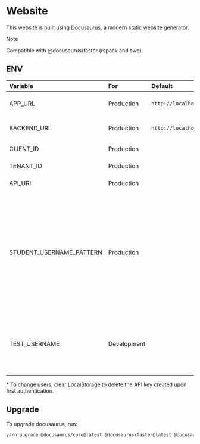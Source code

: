 # Website

This website is built using [Docusaurus](https://docusaurus.io/), a modern static website generator.

> [!NOTE]
> Compatible with @docusaurus/faster (rspack and swc).

## ENV

| Variable                   | For         | Default                 | Example             | Description                                                                                                                                                        |
| :------------------------- | :---------- | :---------------------- | :------------------ | :----------------------------------------------------------------------------------------------------------------------------------------------------------------- |
| APP\_URL                   | Production  | `http://localhost:3000` |                     | Domain of the hosted app                                                                                                                                           |
| BACKEND\_URL               | Production  | `http://localhost:3002` |                     | Url of the API Endpoint                                                                                                                                            |
| CLIENT\_ID                 | Production  |                         |                     | Azure ID: Client ID                                                                                                                                                |
| TENANT\_ID                 | Production  |                         |                     | Azure AD: Tenant Id                                                                                                                                                |
| API\_URI                   | Production  |                         |                     | Azure AD: API Url                                                                                                                                                  |
| STUDENT\_USERNAME\_PATTERN | Production  |                         | `@edu`              | Users with usernames matching this RegExp pattern are displayed as students (regardless of admin status). If unset, all non-admin users are displayed as students. |
| TEST\_USERNAME             | Development |                         | `admin.bar@bazz.ch` | To log in offline. Must correspond to a user email found in the API's database.\*                                                                                  |

\* To change users, clear LocalStorage to delete the API key created upon first authentication.<br />

## Upgrade

To upgrade docusaurus, run:

```bash
yarn upgrade @docusaurus/core@latest @docusaurus/faster@latest @docusaurus/preset-classic@latest @docusaurus/theme-classic@latest @docusaurus/theme-common@latest @docusaurus/module-type-aliases@latest @docusaurus/plugin-rsdoctor@latest @docusaurus/tsconfig@latest @docusaurus/types@latest
```